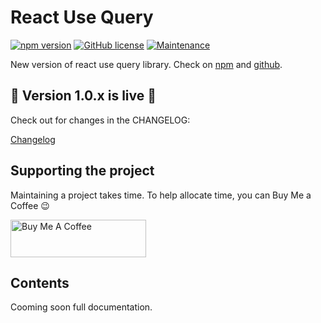 # React Use Query

[![npm version](https://badge.fury.io/js/@aredant%2Fuse-query-manager.svg)](https://badge.fury.io/js/@aredant%2Fuse-query-manager) [![GitHub license](https://img.shields.io/github/license/Naereen/StrapDown.js.svg)](https://github.com/alexdant91/react-use-query/tree/master/LICENSE) [![Maintenance](https://img.shields.io/badge/Maintained%3F-yes-green.svg)](https://github.com/alexdant91/async-storage-adapter/graphs/commit-activity)

New version of react use query library. Check on [npm](https://www.npmjs.com/package/@aredant/use-query-manager) and [github](https://github.com/alexdant91/react-use-query).

## 🎉 Version 1.0.x is live 🎉

Check out for changes in the CHANGELOG:

[Changelog](https://github.com/alexdant91/async-storage-adapter/blob/master/CHANGELOG.md)

## Supporting the project

Maintaining a project takes time. To help allocate time, you can Buy Me a Coffee 😉

<a href="https://www.buymeacoffee.com/alexdant91" target="_blank"><img src="https://cdn.buymeacoffee.com/buttons/v2/default-yellow.png" alt="Buy Me A Coffee" style="height: 60px !important;width: 217px !important;" ></a>
<!-- [![Buy Me A Coffee](https://cdn.buymeacoffee.com/buttons/v2/default-yellow.png)](https://www.buymeacoffee.com/alexdant91){:target="_blank"} -->

## Contents

Cooming soon full documentation.

<!--
1. [Install](#how-to-install);
2. [Get Started](#get-started);
3. [Functions](#functions);
4. [Examples](#examples);

## Install

Inside your project run on terminal:

```cmd
npm install async-storage-adapter --save
```

or

```cmd
yarn add async-storage-adapter
```

Then link the package on React Native 0.60+:

```cmd
npx pod-install
```

Instead on React Native <= 0.59:

```cmd
react-native link @react-native-async-storage/async-storage
```

The only one dependency that will be installed is `@react-native-async-storage/async-storage`.

## Get Started

Import the package on your project file. First of all you need to declare a global key name to store your data.

```js
/**
 * Class constructor accept one single required parameter, the `GlobalKeyName`.
 */

// CommonJS Module
const AsyncStorageAdapter = require("async-storage-adapter");

const { getData } = new AsyncStorageAdapter("@MyAppName");

// ES6 Module
import AsyncStorageAdapter from "async-storage-adapter";

const { getData } = new AsyncStorageAdapter("@MyAppName");
```

## Functions

Following the list of all avaiable functions. All functions return a `<Promise>` so need to be called inside `async/await` block:

| Name               | Parameters                     | Description                                                                     |       Return       |
|--------------------|:-------------------------------|:--------------------------------------------------------------------------------|:------------------:|
| clearAll           | --                             | Clear all data from async storage.                                              | `success<Boolean>` |
| getAllData         | --                             | Get all data from async storage.                                                |   `data<Object>`   |
| getAllKeys         | --                             | Get array of all keys from async storage.                                       |   `keys<Array>`    |
| getData            | `key<String>`                  | Get single key data from async storage.                                         |    `data<Any>`     |
| getMultipleData    | `key<Array<String>>`           | Get multiple keys data from async storage.                                      |   `data<Object>`   |
| removeData         | `key<String>`                  | Remove single key data from async storage.                                      | `success<Boolean>` |
| removeMultipleData | `key<Array<String>>`           | Remove multiple keys data from async storage.                                   | `success<Boolean>` |
| storeData          | `key<String>`, `value<Object>` | Store single `{ key: value }` object.                                           | `success<Boolean>` |
| storeMultipleData  | `datas<Object<Any>>`           | Take an object with multiple `{ key: value }` pairing to save in async storage. | `success<Boolean>` |

## Examples Usage

Following an example with all functions using `ES6 Module` syntax:

```js
import AsyncStorageAdapter from "async-storage-adapter";

// Declare functions from `AsyncStorageAdapter`;
// Using `@MyAppName` as GlobalKeyName parameter.
const {
  clearAll,
  getAllData,
  getAllKeys,
  getData,
  getMultipleData,
  removeData,
  removeMultipleData,
  storeData,
  storeMultipleData
} = new AsyncStorageAdapter("@MyAppName");

/**
 * !IMPORTANT All functions return a `<Promise>` so need to be called inside `async/await` block
 */

// Clear all data in AsyncStorage
(async () => {
  try {
    // No need to pass parameters
    const isClear = await clearAll(); // Return Boolean value
  } catch (err) {
    throw err;
  }
})();

// Retrieve all data in AsyncStorage
(async () => {
  try {
    // No need to pass parameters
    const keys = await getAllData(); // Object with all data stored
  } catch (err) {
    throw err;
  }
})();

// Retrieve all keys in AsyncStorage
(async () => {
  try {
    // No need to pass parameters
    const datas = await getAllKeys(); // Array with all keys stored
  } catch (err) {
    throw err;
  }
})();

// Retrieve single key data in AsyncStorage
(async () => {
  try {
    // Pass `key` name as string
    const data = await getData("MY_KEY_NAME"); // Any data stored with specified key
  } catch (err) {
    throw err;
  }
})();

// Retrieve multiple keys data in AsyncStorage
(async () => {
  try {
    // Pass `keys` array with names as strings
    const datas = await getMultipleData(["MY_KEY_NAME_1", "MY_KEY_NAME_2", "..."]); // Any data stored with specified keys
  } catch (err) {
    throw err;
  }
})();

// Delete single key data in AsyncStorage
(async () => {
  try {
    // Pass `key` name as string
    const isDeleted = await removeData("MY_KEY_NAME"); // Return Boolean value
  } catch (err) {
    throw err;
  }
})();

// Delete multiple keys data in AsyncStorage
(async () => {
  try {
    // Pass `keys` array with names as strings
    const isDeleted = await removeMultipleData(["MY_KEY_NAME_1", "MY_KEY_NAME_2", "..."]); // Return Boolean value
  } catch (err) {
    throw err;
  }
})();

// Store single key data in AsyncStorage
(async () => {
  try {
    // Pass `key` name as string
    // Pass `value` as `<Any>` type, e.g. an `<Object>` like `{ key: value }`
    const isStored = await storeData("MY_KEY_NAME", { key: value }); // Return Boolean value
  } catch (err) {
    throw err;
  }
})();

// Store multiple keys data in AsyncStorage
(async () => {
  try {
    // Pass `object` value like `{ key: value }`. `key` will be the saved `key` name and `value` the saved `value`
    const isStored = await storeMultipleData({ key: value }); // Return Boolean value
  } catch (err) {
    throw err;
  }
})();
```
-->